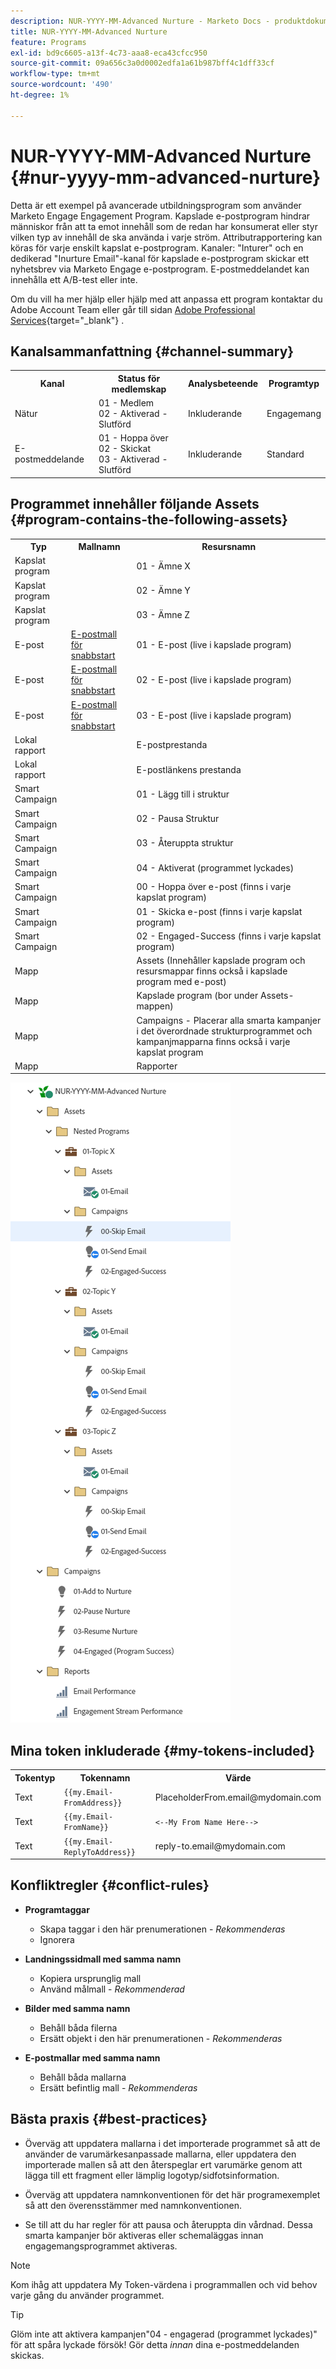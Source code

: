 ```yaml
---
description: NUR-YYYY-MM-Advanced Nurture - Marketo Docs - produktdokumentation
title: NUR-YYYY-MM-Advanced Nurture
feature: Programs
exl-id: bd9c6605-a13f-4c73-aaa8-eca43cfcc950
source-git-commit: 09a656c3a0d0002edfa1a61b987bff4c1dff33cf
workflow-type: tm+mt
source-wordcount: '490'
ht-degree: 1%

---
```


# NUR-YYYY-MM-Advanced Nurture {#nur-yyyy-mm-advanced-nurture}

Detta är ett exempel på avancerade utbildningsprogram som använder Marketo Engage Engagement Program. Kapslade e-postprogram hindrar människor från att ta emot innehåll som de redan har konsumerat eller styr vilken typ av innehåll de ska använda i varje ström. Attributrapportering kan köras för varje enskilt kapslat e-postprogram. Kanaler: &quot;Inturer&quot; och en dedikerad &quot;Inurture Email&quot;-kanal för kapslade e-postprogram skickar ett nyhetsbrev via Marketo Engage e-postprogram. E-postmeddelandet kan innehålla ett A/B-test eller inte.

Om du vill ha mer hjälp eller hjälp med att anpassa ett program kontaktar du Adobe Account Team eller går till sidan [Adobe Professional Services](https://business.adobe.com/customers/consulting-services/main.html){target="_blank"} .

## Kanalsammanfattning {#channel-summary}

<table style="table-layout:auto">
 <tbody>
  <tr>
   <th>Kanal</th>
   <th>Status för medlemskap</th>
   <th>Analysbeteende</th>
   <th>Programtyp</th>
  </tr>
  <tr>
   <td>Nätur</td>
   <td>01 - Medlem
<br/>02 - Aktiverad - Slutförd</td>
   <td>Inkluderande</td>
   <td>Engagemang</td>
  </tr>
  <tr>
   <td>E-postmeddelande</td>
   <td>01 - Hoppa över
<br/>02 - Skickat
<br/>03 - Aktiverad - Slutförd</td>
   <td>Inkluderande</td>
   <td>Standard</td>
  </tr>
 </tbody>
</table>

## Programmet innehåller följande Assets {#program-contains-the-following-assets}

<table style="table-layout:auto">
 <tbody>
  <tr>
   <th>Typ</th>
   <th>Mallnamn</th>
   <th>Resursnamn</th>
  </tr>
   <tr>
   <td>Kapslat program</td>
   <td> </td>
   <td>01 - Ämne X</td>
  </tr>
  <tr>
   <td>Kapslat program</td>
   <td> </td>
   <td>02 - Ämne Y</td>
  </tr>
  <tr>
   <td>Kapslat program</td>
   <td> </td>
   <td>03 - Ämne Z</td>
  </tr>
  <tr>
   <td>E-post</td>
   <td><a href="/help/marketo/product-docs/core-marketo-concepts/programs/program-library/quick-start-email-template.md" target="_blank">E-postmall för snabbstart</a></td>
   <td>01 - E-post (live i kapslade program)</td>
  </tr>
   <tr>
   <td>E-post</td>
   <td><a href="/help/marketo/product-docs/core-marketo-concepts/programs/program-library/quick-start-email-template.md" target="_blank">E-postmall för snabbstart</a></td>
   <td>02 - E-post (live i kapslade program)</td>
  </tr>
   <tr>
   <td>E-post</td>
   <td><a href="/help/marketo/product-docs/core-marketo-concepts/programs/program-library/quick-start-email-template.md" target="_blank">E-postmall för snabbstart</a></td>
   <td>03 - E-post (live i kapslade program)</td>
  </tr>
  <tr>
   <td>Lokal rapport</td>
   <td> </td>
   <td>E-postprestanda</td>
  </tr>
  <tr>
   <td>Lokal rapport</td>
   <td> </td>
   <td>E-postlänkens prestanda</td>
  </tr>
  <tr>
  <tr>
   <td>Smart Campaign</td>
   <td> </td>
   <td>01 - Lägg till i struktur</td>
  </tr>
  <tr>
   <td>Smart Campaign</td>
   <td> </td>
   <td>02 - Pausa Struktur</td>
  </tr>
  <tr>
   <td>Smart Campaign</td>
   <td> </td>
   <td>03 - Återuppta struktur</td>
  </tr>
  <tr>
   <td>Smart Campaign</td>
   <td> </td>
   <td>04 - Aktiverat (programmet lyckades)</td>
  </tr>
  <tr>
   <td>Smart Campaign</td>
   <td> </td>
   <td>00 - Hoppa över e-post (finns i varje kapslat program)</td>
  </tr>
  <tr>
   <td>Smart Campaign</td>
   <td> </td>
   <td>01 - Skicka e-post (finns i varje kapslat program)</td>
  </tr>
  <tr>
   <td>Smart Campaign</td>
   <td> </td>
   <td>02 - Engaged-Success (finns i varje kapslat program)</td>
  </tr>
  <tr>
   <td>Mapp</td>
   <td> </td>
   <td>Assets (Innehåller kapslade program och resursmappar finns också i kapslade program med e-post)</td>
  </tr>
  <tr>
   <td>Mapp</td>
   <td> </td>
   <td>Kapslade program (bor under Assets-mappen)</td>
  </tr>
  <tr>
   <td>Mapp</td>
   <td> </td>
   <td>Campaigns - Placerar alla smarta kampanjer i det överordnade strukturprogrammet och kampanjmapparna finns också i varje kapslat program</td>
  </tr>
  <tr>
   <td>Mapp</td>
   <td> </td>
   <td>Rapporter</td>
  </tr>
 </tbody>
</table>

![](assets/nur-yyyy-mm-advanced-nurture-1.png)

## Mina token inkluderade {#my-tokens-included}

<table style="table-layout:auto">
 <tbody>
  <tr>
   <th>Tokentyp</th>
   <th>Tokennamn</th>
   <th>Värde</th>
  </tr>
  <tr>
   <td>Text</td>
   <td><code>{{my.Email-FromAddress}}</code></td>
   <td>PlaceholderFrom.email@mydomain.com</td>
  </tr>
  <tr>
   <td>Text</td>
   <td><code>{{my.Email-FromName}}</code></td>
   <td><code><--My From Name Here--></code></td>
  </tr>
  <tr>
   <td>Text</td>
   <td><code>{{my.Email-ReplyToAddress}}</code></td>
   <td>reply-to.email@mydomain.com</td>
  </tr>
 </tbody>
</table>

## Konfliktregler {#conflict-rules}

* **Programtaggar**
   * Skapa taggar i den här prenumerationen - _Rekommenderas_
   * Ignorera

* **Landningssidmall med samma namn**
   * Kopiera ursprunglig mall
   * Använd målmall - _Rekommenderad_

* **Bilder med samma namn**
   * Behåll båda filerna
   * Ersätt objekt i den här prenumerationen - _Rekommenderas_

* **E-postmallar med samma namn**
   * Behåll båda mallarna
   * Ersätt befintlig mall - _Rekommenderas_

## Bästa praxis {#best-practices}

* Överväg att uppdatera mallarna i det importerade programmet så att de använder de varumärkesanpassade mallarna, eller uppdatera den importerade mallen så att den återspeglar ert varumärke genom att lägga till ett fragment eller lämplig logotyp/sidfotsinformation.

* Överväg att uppdatera namnkonventionen för det här programexemplet så att den överensstämmer med namnkonventionen.

* Se till att du har regler för att pausa och återuppta din vårdnad. Dessa smarta kampanjer bör aktiveras eller schemaläggas innan engagemangsprogrammet aktiveras.

>[!NOTE]
>
>Kom ihåg att uppdatera My Token-värdena i programmallen och vid behov varje gång du använder programmet.

>[!TIP]
>
>Glöm inte att aktivera kampanjen&quot;04 - engagerad (programmet lyckades)&quot; för att spåra lyckade försök! Gör detta _innan_ dina e-postmeddelanden skickas.
